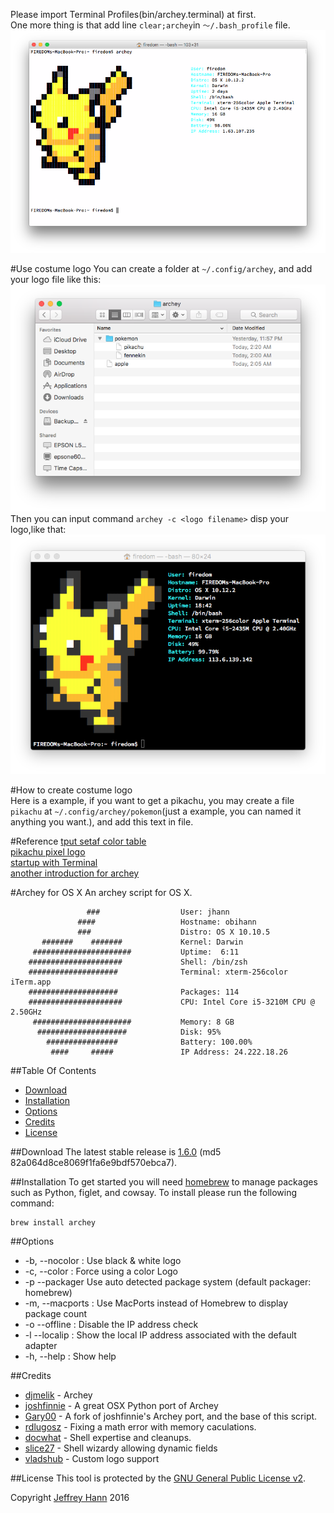Please import Terminal Profiles(bin/archey.terminal) at first.  
One more thing is that add line `clear;archey`in `～/.bash_profile` file.
![www](233.png)

#Use costume logo
You can create a folder at `~/.config/archey`, and add your logo file like this:
![www](234.png)
Then you can input command `archey -c <logo filename>` disp your logo,like that:
![www](235.png)

#How to create costume logo  
Here is a example, if you want to get a pikachu, you may create a file `pikachu` at `~/.config/archey/pokemon`(just a example, you can named it anything you want.), and add this text in file. 

#Reference
[tput setaf color table](http://unix.stackexchange.com/questions/269077/tput-setaf-color-table-how-to-determine-color-codes)  
[pikachu pixel logo](http://theinspirationblog.net/round-ups/yellow-belly-cute-pikachu-pixel-art/attachment/pikachu-pixel-2/)  
[startup with Terminal](https://www.zhihu.com/question/28355713)  
[another introduction for archey](http://aicdg.com/linux/2016/05/18/atchey-term.html)     

#Archey for OS X
An archey script for OS X.

```
                 ###                  User: jhann
               ####                   Hostname: obihann
               ###                    Distro: OS X 10.10.5
       #######    #######             Kernel: Darwin
     ######################           Uptime:  6:11
    #####################             Shell: /bin/zsh
    ####################              Terminal: xterm-256color iTerm.app
    ####################              Packages: 114
    #####################             CPU: Intel Core i5-3210M CPU @ 2.50GHz
     ######################           Memory: 8 GB
      ####################            Disk: 95%
        ################              Battery: 100.00%
         ####     #####               IP Address: 24.222.18.26
```

##Table Of Contents
* [Download](#download)
* [Installation](#installation)
* [Options](#options)
* [Credits](#credits)
* [License](#license)

##Download
The latest stable release is [1.6.0](https://github.com/obihann/archey-osx/archive/1.6.0.tar.gz) (md5 82a064d8ce8069f1fa6e9bdf570ebca7).

##Installation
To get started you will need [homebrew](http://brew.sh/) to manage packages such as Python, figlet, and cowsay. To install please run the following command:

```
brew install archey
```

##Options
* -b,  --nocolor : Use black & white logo
* -c,  --color   : Force using a color Logo
* -p   --packager  Use auto detected package system (default packager: homebrew)
* -m,  --macports : Use MacPorts instead of Homebrew to display package count
* -o   --offline : Disable the IP address check
* -l   --localip : Show the local IP address associated with the default adapter
* -h,  --help : Show help


##Credits
* [djmelik](https://github.com/djmelik/archey) - Archey
* [joshfinnie](https://github.com/joshfinnie/archey-osx) - A great OSX Python port of Archey
* [Gary00](https://github.com/Gary00/archey-osx) - A fork of joshfinnie's Archey port, and the base of this script.
* [rdlugosz](https://github.com/rdlugosz) - Fixing a math error with memory caculations.
* [docwhat](https://github.com/docwhat) - Shell expertise and cleanups.
* [slice27](https://github.com/slice27) - Shell wizardy allowing dynamic fields
* [vladshub](https://github.com/vladshub) - Custom logo support

##License
This tool is protected by the [GNU General Public License v2](http://www.gnu.org/licenses/gpl-2.0.html).

Copyright [Jeffrey Hann](http://jeffreyhann.ca/) 2016

